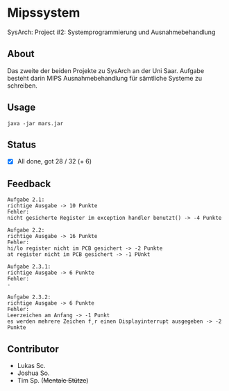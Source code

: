 # Mipssystem
SysArch: Project #2: Systemprogrammierung und Ausnahmebehandlung

## About
Das zweite der beiden Projekte zu SysArch an der Uni Saar. Aufgabe besteht darin MIPS Ausnahmebehandlung für sämtliche Systeme zu schreiben.

## Usage
```
java -jar mars.jar
```

## Status
- [x] All done, got 28 / 32 (+ 6)

## Feedback
```
Aufgabe 2.1:
richtige Ausgabe -> 10 Punkte
Fehler:
nicht gesicherte Register im exception handler benutzt() -> -4 Punkte

Aufgabe 2.2:
richtige Ausgabe -> 16 Punkte
Fehler:
hi/lo register nicht im PCB gesichert -> -2 Punkte
at register nicht im PCB gesichert -> -1 PUnkt

Aufgabe 2.3.1:
richtige Ausgabe -> 6 Punkte
Fehler:
-

Aufgabe 2.3.2:
richtige Ausgabe -> 6 Punkte
Fehler:
Leerzeichen am Anfang -> -1 Punkt
es werden mehrere Zeichen f¸r einen Displayinterrupt ausgegeben -> -2 Punkte
```

## Contributor
* Lukas Sc.
* Joshua So.
* Tim Sp. (~~Mentale Stütze~~)
